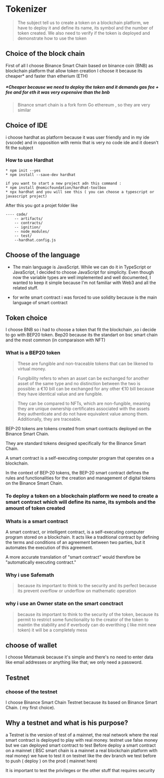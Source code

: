 # Tokenizer

> The subject tell us to create a token on a blockchain platform, we have to deploy it and define its name, its symbol and the number of token created.
> We also need to verify if the token is deployed and demonstrate how to use the token

## Choice of the block chain

First of all I choose Binance Smart Chain based on binance coin (BNB) as blockchain platform that allow token creation
I choose it because its cheaper\* and faster than etherium (ETH)

##### \*Cheaper because we need to deploy the token and it demands gas fee + fee and for eth it was very expensive than the bnb

> Binance smart chain is a fork form Go ethereum , so they are very similar

## Choice of IDE

i choose hardhat as platform because it was user friendly and in my ide (vscode) and in opposition with remix that is very no code ide and it doesn't fit the subject

### How to use Hardhat

    * npm init --yes
    * npm install --save-dev hardhat

    if you want to start a new project adn this command :
    * npm install @nomicfoundation/hardhat-toolbox
    * npx hardhat and you will see this ( you can choose a typescript or javascript project)

After this you got a projet folder like

    ---- code/
        -- artifacts/
        -- contracts/
        -- ignition/
        -- node_modules/
        -- test/
        --hardhat.config.js

## Choose of the language

- The main language is JavaScript. While we can do it in TypeScript or JavaScript, I decided to choose JavaScript for simplicity. Even though now the variable types are well implemented and well documented, I wanted to keep it simple because I'm not familiar with Web3 and all the related stuff.

* for write smart contract i was forced to use solidity because is the main language of smart contract

## Token choice

I choose BNB so i had to choose a token that fit the blockchain ,so i decide to go with BEP20 token.
Bep20 because its the standart on bsc smart chain and the most common (in comparaison with NFT)

### What is a BEP20 token

> These are fungible and non-traceable tokens that can be likened to virtual money.

> Fungibility refers to when an asset can be exchanged for another asset of the same type and no distinction between the two is possible: a €10 bill can be exchanged for any other €10 bill because they have identical value and are fungible.

> They can be compared to NFTs, which are non-fungible, meaning they are unique ownership certificates associated with the assets they authenticate and do not have equivalent value among them. Additionally, they are traceable.

BEP-20 tokens are tokens created from smart contracts deployed on the Binance Smart Chain.

They are standard tokens designed specifically for the Binance Smart Chain.

A smart contract is a self-executing computer program that operates on a blockchain.

In the context of BEP-20 tokens, the BEP-20 smart contract defines the rules and functionalities for the creation and management of digital tokens on the Binance Smart Chain.

### To deploy a token on a blockchain platform we need to create a smart contract which will define its name, its symbols and the amount of token created

### Whats is a smart contract

A smart contract, or intelligent contract, is a self-executing computer program stored on a blockchain. It acts like a traditional contract by defining the terms and conditions of an agreement between two parties, but it automates the execution of this agreement.

A more accurate translation of "smart contract" would therefore be "automatically executing contract."

### Why i use Safemath

> because its important to think to the security and its perfect because its prevent overflow or underflow on mathematic operation

### why i use an Owner state on the smart conctract

> because its important to think to the security of the token, because its permit to restrict some functionality to the creator of the token to maintin the stability and if everbody can do everithing ( like mint new token) it will be a completely mess

## choose of wallet

I choose Metamask because it's simple and there's no need to enter data like email addresses or anything like that; we only need a password.

## Testnet

### choose of the testnet

I choose Binance Smart Chain Testnet because its based on Binance Smart Chain. ( my first choice).

## Why a testnet and what is his purpose?

a Testnet is the version of test of a mainnet, the real network where the real smart contract is deployed to play with real money.
testnet use false money but we can deployed smart contract to test
Before deploy a smart contract on a mainnet ( BSC smart chain is a mainnet a real blockchain platform with real money) we have to test it on testnet like the dev branch we test before to push ( deploy ) on the prod ( mainnet here)

It is important to test the privileges or the other stuff that requires security
